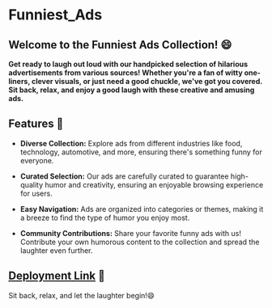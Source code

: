 # Funniest_Ads

## Welcome to the Funniest Ads Collection! 😄

**Get ready to laugh out loud with our handpicked selection of hilarious advertisements from various sources! Whether you're a fan of witty one-liners, clever visuals, or just need a good chuckle, we've got you covered. Sit back, relax, and enjoy a good laugh with these creative and amusing ads.**

## Features 🌟

- **Diverse Collection:** Explore ads from different industries like food, technology, automotive, and more, ensuring there's something funny for everyone.

- **Curated Selection:** Our ads are carefully curated to guarantee high-quality humor and creativity, ensuring an enjoyable browsing experience for users.

- **Easy Navigation:** Ads are organized into categories or themes, making it a breeze to find the type of humor you enjoy most.

- **Community Contributions:** Share your favorite funny ads with us! Contribute your own humorous content to the collection and spread the laughter even further.

## [Deployment Link](https://s51-funniest-ads.onrender.com) 🚀

Sit back, relax, and let the laughter begin!😄


